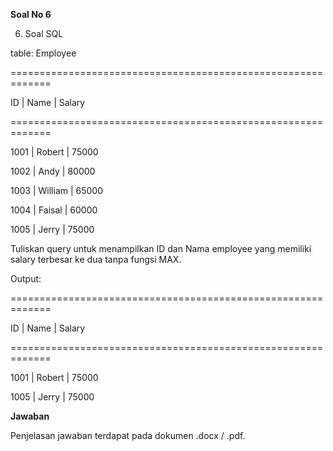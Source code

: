 **Soal No 6**

6) Soal SQL

table: Employee


=============================================================

ID	| Name			       | Salary

=============================================================

1001	| Robert	    | 75000

1002	| Andy			    | 80000

1003	| William		  | 65000

1004	| Faisal		   | 60000

1005	| Jerry		   	| 75000

Tuliskan query untuk menampilkan ID dan Nama employee yang memiliki salary terbesar ke dua tanpa fungsi MAX.

Output:

=============================================================

ID	| Name		   	| Salary

=============================================================

1001	| Robert		| 75000

1005	| Jerry			| 75000



**Jawaban**

Penjelasan jawaban terdapat pada dokumen .docx / .pdf.
